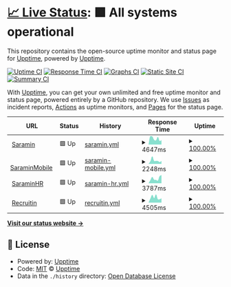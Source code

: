 # [📈 Live Status](https://upptime.github.io/upptime): <!--live status--> **🟩 All systems operational**

This repository contains the open-source uptime monitor and status page for [Upptime](https://upptime.js.org), powered by [Upptime](https://github.com/upptime/upptime).

[![Uptime CI](https://github.com/koj-co/upptime/workflows/Uptime%20CI/badge.svg)](https://github.com/koj-co/upptime/actions?query=workflow%3A%22Uptime+CI%22)
[![Response Time CI](https://github.com/koj-co/upptime/workflows/Response%20Time%20CI/badge.svg)](https://github.com/koj-co/upptime/actions?query=workflow%3A%22Response+Time+CI%22)
[![Graphs CI](https://github.com/koj-co/upptime/workflows/Graphs%20CI/badge.svg)](https://github.com/koj-co/upptime/actions?query=workflow%3A%22Graphs+CI%22)
[![Static Site CI](https://github.com/koj-co/upptime/workflows/Static%20Site%20CI/badge.svg)](https://github.com/koj-co/upptime/actions?query=workflow%3A%22Static+Site+CI%22)
[![Summary CI](https://github.com/koj-co/upptime/workflows/Summary%20CI/badge.svg)](https://github.com/koj-co/upptime/actions?query=workflow%3A%22Summary+CI%22)

With [Upptime](https://upptime.js.org), you can get your own unlimited and free uptime monitor and status page, powered entirely by a GitHub repository. We use [Issues](https://github.com/upptime/upptime/issues) as incident reports, [Actions](https://github.com/webjjel/upptime/actions) as uptime monitors, and [Pages](https://upptime.github.io/upptime) for the status page.

<!--start: status pages-->
<!-- This summary is generated by Upptime (https://github.com/upptime/upptime) -->
<!-- Do not edit this manually, your changes will be overwritten -->
<!-- prettier-ignore -->
| URL | Status | History | Response Time | Uptime |
| --- | ------ | ------- | ------------- | ------ |
| <img alt="" src="https://icons.duckduckgo.com/ip3/www.saramin.co.kr.ico" height="13"> [Saramin](https://www.saramin.co.kr/zf_user) | 🟩 Up | [saramin.yml](https://github.com/webjjel/upptime/commits/HEAD/history/saramin.yml) | <details><summary><img alt="Response time graph" src="./graphs/saramin/response-time-week.png" height="20"> 4647ms</summary><br><a href="https://webjjel.github.io/upptime/history/saramin"><img alt="Response time 3959" src="https://img.shields.io/endpoint?url=https%3A%2F%2Fraw.githubusercontent.com%2Fwebjjel%2Fupptime%2FHEAD%2Fapi%2Fsaramin%2Fresponse-time.json"></a><br><a href="https://webjjel.github.io/upptime/history/saramin"><img alt="24-hour response time 3059" src="https://img.shields.io/endpoint?url=https%3A%2F%2Fraw.githubusercontent.com%2Fwebjjel%2Fupptime%2FHEAD%2Fapi%2Fsaramin%2Fresponse-time-day.json"></a><br><a href="https://webjjel.github.io/upptime/history/saramin"><img alt="7-day response time 4647" src="https://img.shields.io/endpoint?url=https%3A%2F%2Fraw.githubusercontent.com%2Fwebjjel%2Fupptime%2FHEAD%2Fapi%2Fsaramin%2Fresponse-time-week.json"></a><br><a href="https://webjjel.github.io/upptime/history/saramin"><img alt="30-day response time 4409" src="https://img.shields.io/endpoint?url=https%3A%2F%2Fraw.githubusercontent.com%2Fwebjjel%2Fupptime%2FHEAD%2Fapi%2Fsaramin%2Fresponse-time-month.json"></a><br><a href="https://webjjel.github.io/upptime/history/saramin"><img alt="1-year response time 3897" src="https://img.shields.io/endpoint?url=https%3A%2F%2Fraw.githubusercontent.com%2Fwebjjel%2Fupptime%2FHEAD%2Fapi%2Fsaramin%2Fresponse-time-year.json"></a></details> | <details><summary><a href="https://webjjel.github.io/upptime/history/saramin">100.00%</a></summary><a href="https://webjjel.github.io/upptime/history/saramin"><img alt="All-time uptime 92.81%" src="https://img.shields.io/endpoint?url=https%3A%2F%2Fraw.githubusercontent.com%2Fwebjjel%2Fupptime%2FHEAD%2Fapi%2Fsaramin%2Fuptime.json"></a><br><a href="https://webjjel.github.io/upptime/history/saramin"><img alt="24-hour uptime 100.00%" src="https://img.shields.io/endpoint?url=https%3A%2F%2Fraw.githubusercontent.com%2Fwebjjel%2Fupptime%2FHEAD%2Fapi%2Fsaramin%2Fuptime-day.json"></a><br><a href="https://webjjel.github.io/upptime/history/saramin"><img alt="7-day uptime 100.00%" src="https://img.shields.io/endpoint?url=https%3A%2F%2Fraw.githubusercontent.com%2Fwebjjel%2Fupptime%2FHEAD%2Fapi%2Fsaramin%2Fuptime-week.json"></a><br><a href="https://webjjel.github.io/upptime/history/saramin"><img alt="30-day uptime 100.00%" src="https://img.shields.io/endpoint?url=https%3A%2F%2Fraw.githubusercontent.com%2Fwebjjel%2Fupptime%2FHEAD%2Fapi%2Fsaramin%2Fuptime-month.json"></a><br><a href="https://webjjel.github.io/upptime/history/saramin"><img alt="1-year uptime 79.08%" src="https://img.shields.io/endpoint?url=https%3A%2F%2Fraw.githubusercontent.com%2Fwebjjel%2Fupptime%2FHEAD%2Fapi%2Fsaramin%2Fuptime-year.json"></a></details>
| <img alt="" src="https://icons.duckduckgo.com/ip3/m.saramin.co.kr.ico" height="13"> [SaraminMobile](https://m.saramin.co.kr) | 🟩 Up | [saramin-mobile.yml](https://github.com/webjjel/upptime/commits/HEAD/history/saramin-mobile.yml) | <details><summary><img alt="Response time graph" src="./graphs/saramin-mobile/response-time-week.png" height="20"> 2248ms</summary><br><a href="https://webjjel.github.io/upptime/history/saramin-mobile"><img alt="Response time 1441" src="https://img.shields.io/endpoint?url=https%3A%2F%2Fraw.githubusercontent.com%2Fwebjjel%2Fupptime%2FHEAD%2Fapi%2Fsaramin-mobile%2Fresponse-time.json"></a><br><a href="https://webjjel.github.io/upptime/history/saramin-mobile"><img alt="24-hour response time 1478" src="https://img.shields.io/endpoint?url=https%3A%2F%2Fraw.githubusercontent.com%2Fwebjjel%2Fupptime%2FHEAD%2Fapi%2Fsaramin-mobile%2Fresponse-time-day.json"></a><br><a href="https://webjjel.github.io/upptime/history/saramin-mobile"><img alt="7-day response time 2248" src="https://img.shields.io/endpoint?url=https%3A%2F%2Fraw.githubusercontent.com%2Fwebjjel%2Fupptime%2FHEAD%2Fapi%2Fsaramin-mobile%2Fresponse-time-week.json"></a><br><a href="https://webjjel.github.io/upptime/history/saramin-mobile"><img alt="30-day response time 2179" src="https://img.shields.io/endpoint?url=https%3A%2F%2Fraw.githubusercontent.com%2Fwebjjel%2Fupptime%2FHEAD%2Fapi%2Fsaramin-mobile%2Fresponse-time-month.json"></a><br><a href="https://webjjel.github.io/upptime/history/saramin-mobile"><img alt="1-year response time 1493" src="https://img.shields.io/endpoint?url=https%3A%2F%2Fraw.githubusercontent.com%2Fwebjjel%2Fupptime%2FHEAD%2Fapi%2Fsaramin-mobile%2Fresponse-time-year.json"></a></details> | <details><summary><a href="https://webjjel.github.io/upptime/history/saramin-mobile">100.00%</a></summary><a href="https://webjjel.github.io/upptime/history/saramin-mobile"><img alt="All-time uptime 99.85%" src="https://img.shields.io/endpoint?url=https%3A%2F%2Fraw.githubusercontent.com%2Fwebjjel%2Fupptime%2FHEAD%2Fapi%2Fsaramin-mobile%2Fuptime.json"></a><br><a href="https://webjjel.github.io/upptime/history/saramin-mobile"><img alt="24-hour uptime 100.00%" src="https://img.shields.io/endpoint?url=https%3A%2F%2Fraw.githubusercontent.com%2Fwebjjel%2Fupptime%2FHEAD%2Fapi%2Fsaramin-mobile%2Fuptime-day.json"></a><br><a href="https://webjjel.github.io/upptime/history/saramin-mobile"><img alt="7-day uptime 100.00%" src="https://img.shields.io/endpoint?url=https%3A%2F%2Fraw.githubusercontent.com%2Fwebjjel%2Fupptime%2FHEAD%2Fapi%2Fsaramin-mobile%2Fuptime-week.json"></a><br><a href="https://webjjel.github.io/upptime/history/saramin-mobile"><img alt="30-day uptime 100.00%" src="https://img.shields.io/endpoint?url=https%3A%2F%2Fraw.githubusercontent.com%2Fwebjjel%2Fupptime%2FHEAD%2Fapi%2Fsaramin-mobile%2Fuptime-month.json"></a><br><a href="https://webjjel.github.io/upptime/history/saramin-mobile"><img alt="1-year uptime 99.80%" src="https://img.shields.io/endpoint?url=https%3A%2F%2Fraw.githubusercontent.com%2Fwebjjel%2Fupptime%2FHEAD%2Fapi%2Fsaramin-mobile%2Fuptime-year.json"></a></details>
| <img alt="" src="https://icons.duckduckgo.com/ip3/www.saraminhr.co.kr.ico" height="13"> [SaraminHR](https://www.saraminhr.co.kr) | 🟩 Up | [saramin-hr.yml](https://github.com/webjjel/upptime/commits/HEAD/history/saramin-hr.yml) | <details><summary><img alt="Response time graph" src="./graphs/saramin-hr/response-time-week.png" height="20"> 3787ms</summary><br><a href="https://webjjel.github.io/upptime/history/saramin-hr"><img alt="Response time 1924" src="https://img.shields.io/endpoint?url=https%3A%2F%2Fraw.githubusercontent.com%2Fwebjjel%2Fupptime%2FHEAD%2Fapi%2Fsaramin-hr%2Fresponse-time.json"></a><br><a href="https://webjjel.github.io/upptime/history/saramin-hr"><img alt="24-hour response time 1854" src="https://img.shields.io/endpoint?url=https%3A%2F%2Fraw.githubusercontent.com%2Fwebjjel%2Fupptime%2FHEAD%2Fapi%2Fsaramin-hr%2Fresponse-time-day.json"></a><br><a href="https://webjjel.github.io/upptime/history/saramin-hr"><img alt="7-day response time 3787" src="https://img.shields.io/endpoint?url=https%3A%2F%2Fraw.githubusercontent.com%2Fwebjjel%2Fupptime%2FHEAD%2Fapi%2Fsaramin-hr%2Fresponse-time-week.json"></a><br><a href="https://webjjel.github.io/upptime/history/saramin-hr"><img alt="30-day response time 3184" src="https://img.shields.io/endpoint?url=https%3A%2F%2Fraw.githubusercontent.com%2Fwebjjel%2Fupptime%2FHEAD%2Fapi%2Fsaramin-hr%2Fresponse-time-month.json"></a><br><a href="https://webjjel.github.io/upptime/history/saramin-hr"><img alt="1-year response time 2206" src="https://img.shields.io/endpoint?url=https%3A%2F%2Fraw.githubusercontent.com%2Fwebjjel%2Fupptime%2FHEAD%2Fapi%2Fsaramin-hr%2Fresponse-time-year.json"></a></details> | <details><summary><a href="https://webjjel.github.io/upptime/history/saramin-hr">100.00%</a></summary><a href="https://webjjel.github.io/upptime/history/saramin-hr"><img alt="All-time uptime 100.00%" src="https://img.shields.io/endpoint?url=https%3A%2F%2Fraw.githubusercontent.com%2Fwebjjel%2Fupptime%2FHEAD%2Fapi%2Fsaramin-hr%2Fuptime.json"></a><br><a href="https://webjjel.github.io/upptime/history/saramin-hr"><img alt="24-hour uptime 100.00%" src="https://img.shields.io/endpoint?url=https%3A%2F%2Fraw.githubusercontent.com%2Fwebjjel%2Fupptime%2FHEAD%2Fapi%2Fsaramin-hr%2Fuptime-day.json"></a><br><a href="https://webjjel.github.io/upptime/history/saramin-hr"><img alt="7-day uptime 100.00%" src="https://img.shields.io/endpoint?url=https%3A%2F%2Fraw.githubusercontent.com%2Fwebjjel%2Fupptime%2FHEAD%2Fapi%2Fsaramin-hr%2Fuptime-week.json"></a><br><a href="https://webjjel.github.io/upptime/history/saramin-hr"><img alt="30-day uptime 100.00%" src="https://img.shields.io/endpoint?url=https%3A%2F%2Fraw.githubusercontent.com%2Fwebjjel%2Fupptime%2FHEAD%2Fapi%2Fsaramin-hr%2Fuptime-month.json"></a><br><a href="https://webjjel.github.io/upptime/history/saramin-hr"><img alt="1-year uptime 100.00%" src="https://img.shields.io/endpoint?url=https%3A%2F%2Fraw.githubusercontent.com%2Fwebjjel%2Fupptime%2FHEAD%2Fapi%2Fsaramin-hr%2Fuptime-year.json"></a></details>
| <img alt="" src="https://icons.duckduckgo.com/ip3/demo.recruitin.co.kr.ico" height="13"> [Recruitin](https://demo.recruitin.co.kr) | 🟩 Up | [recruitin.yml](https://github.com/webjjel/upptime/commits/HEAD/history/recruitin.yml) | <details><summary><img alt="Response time graph" src="./graphs/recruitin/response-time-week.png" height="20"> 4505ms</summary><br><a href="https://webjjel.github.io/upptime/history/recruitin"><img alt="Response time 4073" src="https://img.shields.io/endpoint?url=https%3A%2F%2Fraw.githubusercontent.com%2Fwebjjel%2Fupptime%2FHEAD%2Fapi%2Frecruitin%2Fresponse-time.json"></a><br><a href="https://webjjel.github.io/upptime/history/recruitin"><img alt="24-hour response time 2958" src="https://img.shields.io/endpoint?url=https%3A%2F%2Fraw.githubusercontent.com%2Fwebjjel%2Fupptime%2FHEAD%2Fapi%2Frecruitin%2Fresponse-time-day.json"></a><br><a href="https://webjjel.github.io/upptime/history/recruitin"><img alt="7-day response time 4505" src="https://img.shields.io/endpoint?url=https%3A%2F%2Fraw.githubusercontent.com%2Fwebjjel%2Fupptime%2FHEAD%2Fapi%2Frecruitin%2Fresponse-time-week.json"></a><br><a href="https://webjjel.github.io/upptime/history/recruitin"><img alt="30-day response time 4304" src="https://img.shields.io/endpoint?url=https%3A%2F%2Fraw.githubusercontent.com%2Fwebjjel%2Fupptime%2FHEAD%2Fapi%2Frecruitin%2Fresponse-time-month.json"></a><br><a href="https://webjjel.github.io/upptime/history/recruitin"><img alt="1-year response time 3948" src="https://img.shields.io/endpoint?url=https%3A%2F%2Fraw.githubusercontent.com%2Fwebjjel%2Fupptime%2FHEAD%2Fapi%2Frecruitin%2Fresponse-time-year.json"></a></details> | <details><summary><a href="https://webjjel.github.io/upptime/history/recruitin">100.00%</a></summary><a href="https://webjjel.github.io/upptime/history/recruitin"><img alt="All-time uptime 99.95%" src="https://img.shields.io/endpoint?url=https%3A%2F%2Fraw.githubusercontent.com%2Fwebjjel%2Fupptime%2FHEAD%2Fapi%2Frecruitin%2Fuptime.json"></a><br><a href="https://webjjel.github.io/upptime/history/recruitin"><img alt="24-hour uptime 100.00%" src="https://img.shields.io/endpoint?url=https%3A%2F%2Fraw.githubusercontent.com%2Fwebjjel%2Fupptime%2FHEAD%2Fapi%2Frecruitin%2Fuptime-day.json"></a><br><a href="https://webjjel.github.io/upptime/history/recruitin"><img alt="7-day uptime 100.00%" src="https://img.shields.io/endpoint?url=https%3A%2F%2Fraw.githubusercontent.com%2Fwebjjel%2Fupptime%2FHEAD%2Fapi%2Frecruitin%2Fuptime-week.json"></a><br><a href="https://webjjel.github.io/upptime/history/recruitin"><img alt="30-day uptime 100.00%" src="https://img.shields.io/endpoint?url=https%3A%2F%2Fraw.githubusercontent.com%2Fwebjjel%2Fupptime%2FHEAD%2Fapi%2Frecruitin%2Fuptime-month.json"></a><br><a href="https://webjjel.github.io/upptime/history/recruitin"><img alt="1-year uptime 99.93%" src="https://img.shields.io/endpoint?url=https%3A%2F%2Fraw.githubusercontent.com%2Fwebjjel%2Fupptime%2FHEAD%2Fapi%2Frecruitin%2Fuptime-year.json"></a></details>

<!--end: status pages-->

[**Visit our status website →**](https://upptime.github.io/upptime)

## 📄 License

- Powered by: [Upptime](https://github.com/upptime/upptime)
- Code: [MIT](./LICENSE) © [Upptime](https://upptime.js.org)
- Data in the `./history` directory: [Open Database License](https://opendatacommons.org/licenses/odbl/1-0/)
